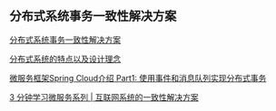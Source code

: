 ## 分布式系统事务一致性解决方案

[分布式系统事务一致性解决方案](http://www.infoq.com/cn/articles/solution-of-distributed-system-transaction-consistency)

[分布式系统的特点以及设计理念](http://www.infoq.com/cn/articles/features-and-design-concept-of-distributed-system)

[微服务框架Spring Cloud介绍 Part1: 使用事件和消息队列实现分布式事务](http://skaka.me/blog/2016/04/21/springcloud1/)

[3 分钟学习微服务系列 | 互联网系统的一致性解决方案](http://blog.daocloud.io/3-min-consistency/)